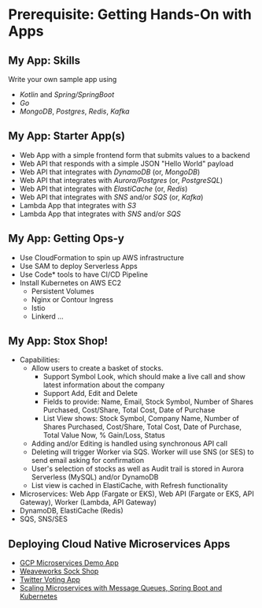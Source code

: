 # Prerequisite: Getting Hands-On with Apps

## My App: Skills
Write your own sample app using
- *Kotlin* and *Spring/SpringBoot*
- *Go*
- *MongoDB*, *Postgres*, *Redis*, *Kafka*

## My App: Starter App(s)
- Web App with a simple frontend form that submits values to a backend
- Web API that responds with a simple JSON "Hello World" payload
- Web API that integrates with *DynamoDB* (or, *MongoDB*)
- Web API that integrates with *Aurora/Postgres* (or, *PostgreSQL*)
- Web API that integrates with *ElastiCache* (or, *Redis*)
- Web API that integrates with *SNS* and/or *SQS* (or, *Kafka*)
- Lambda App that integrates with *S3*
- Lambda App that integrates with *SNS* and/or *SQS*

## My App: Getting Ops-y
- Use CloudFormation to spin up AWS infrastructure
- Use SAM to deploy Serverless Apps
- Use Code* tools to have CI/CD Pipeline
- Install Kubernetes on AWS EC2
  + Persistent Volumes
  + Nginx or Contour Ingress
  + Istio
  + Linkerd
  ...

## My App: Stox Shop! 
- Capabilities:
  + Allow users to create a basket of stocks. 
    - Support Symbol Look, which should make a live call and show latest information about the company
    - Support Add, Edit and Delete
    - Fields to provide: Name, Email, Stock Symbol, Number of Shares Purchased, Cost/Share, Total Cost, Date of Purchase
    - List View shows: Stock Symbol, Company Name, Number of Shares Purchased, Cost/Share, Total Cost, Date of Purchase, Total Value Now, % Gain/Loss, Status
  + Adding and/or Editing is handled using synchronous API call
  + Deleting will trigger Worker via SQS. Worker will use SNS (or SES) to send email asking for confirmation
  + User's selection of stocks as well as Audit trail is stored in Aurora Serverless (MySQL) and/or DynamoDB
  + List view is cached in ElastiCache, with Refresh functionality
- Microservices: Web App (Fargate or EKS), Web API (Fargate or EKS, API Gateway), Worker (Lambda, API Gateway)
- DynamoDB, ElastiCache (Redis)
- SQS, SNS/SES

## Deploying Cloud Native Microservices Apps
- [GCP Microservices Demo App](https://github.com/GoogleCloudPlatform/microservices-demo)
- [Weaveworks Sock Shop](https://microservices-demo.github.io/)
- [Twitter Voting App](https://github.com/dockersamples/example-voting-app)
- [Scaling Microservices with Message Queues, Spring Boot and Kubernetes](https://medium.com/hackernoon/scaling-microservices-with-message-queues-spring-boot-and-kubernetes-9ba4b0e48bdf)

